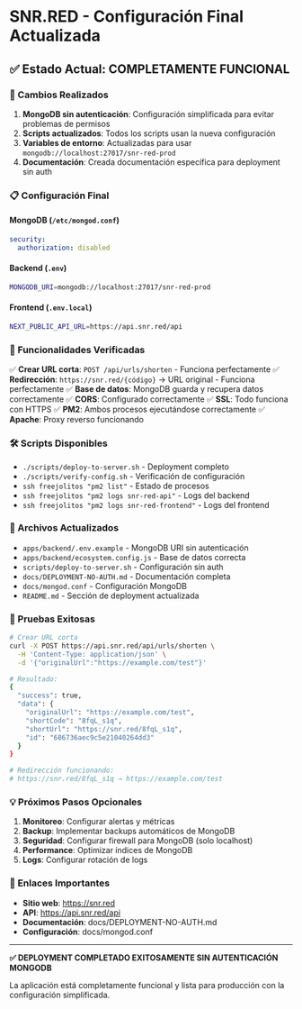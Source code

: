 # SNR.RED - Configuración Final Actualizada

## ✅ Estado Actual: **COMPLETAMENTE FUNCIONAL**

### 🎯 Cambios Realizados

1. **MongoDB sin autenticación**: Configuración simplificada para evitar problemas de permisos
2. **Scripts actualizados**: Todos los scripts usan la nueva configuración
3. **Variables de entorno**: Actualizadas para usar `mongodb://localhost:27017/snr-red-prod`
4. **Documentación**: Creada documentación específica para deployment sin auth

### 📋 Configuración Final

#### MongoDB (`/etc/mongod.conf`)
```yaml
security:
  authorization: disabled
```

#### Backend (`.env`)
```bash
MONGODB_URI=mongodb://localhost:27017/snr-red-prod
```

#### Frontend (`.env.local`)
```bash
NEXT_PUBLIC_API_URL=https://api.snr.red/api
```

### 🚀 Funcionalidades Verificadas

✅ **Crear URL corta**: `POST /api/urls/shorten` - Funciona perfectamente
✅ **Redirección**: `https://snr.red/{código}` → URL original - Funciona perfectamente
✅ **Base de datos**: MongoDB guarda y recupera datos correctamente
✅ **CORS**: Configurado correctamente
✅ **SSL**: Todo funciona con HTTPS
✅ **PM2**: Ambos procesos ejecutándose correctamente
✅ **Apache**: Proxy reverso funcionando

### 🛠 Scripts Disponibles

- `./scripts/deploy-to-server.sh` - Deployment completo
- `./scripts/verify-config.sh` - Verificación de configuración
- `ssh freejolitos "pm2 list"` - Estado de procesos
- `ssh freejolitos "pm2 logs snr-red-api"` - Logs del backend
- `ssh freejolitos "pm2 logs snr-red-frontend"` - Logs del frontend

### 🔧 Archivos Actualizados

- `apps/backend/.env.example` - MongoDB URI sin autenticación
- `apps/backend/ecosystem.config.js` - Base de datos correcta
- `scripts/deploy-to-server.sh` - Configuración sin auth
- `docs/DEPLOYMENT-NO-AUTH.md` - Documentación completa
- `docs/mongod.conf` - Configuración MongoDB
- `README.md` - Sección de deployment actualizada

### 🧪 Pruebas Exitosas

```bash
# Crear URL corta
curl -X POST https://api.snr.red/api/urls/shorten \
  -H 'Content-Type: application/json' \
  -d '{"originalUrl":"https://example.com/test"}'

# Resultado: 
{
  "success": true,
  "data": {
    "originalUrl": "https://example.com/test",
    "shortCode": "8fqL_s1q",
    "shortUrl": "https://snr.red/8fqL_s1q",
    "id": "686736aec9c5e21040264dd3"
  }
}

# Redirección funcionando:
# https://snr.red/8fqL_s1q → https://example.com/test
```

### 💡 Próximos Pasos Opcionales

1. **Monitoreo**: Configurar alertas y métricas
2. **Backup**: Implementar backups automáticos de MongoDB
3. **Seguridad**: Configurar firewall para MongoDB (solo localhost)
4. **Performance**: Optimizar índices de MongoDB
5. **Logs**: Configurar rotación de logs

### 🔗 Enlaces Importantes

- **Sitio web**: https://snr.red
- **API**: https://api.snr.red/api
- **Documentación**: docs/DEPLOYMENT-NO-AUTH.md
- **Configuración**: docs/mongod.conf

---

**✅ DEPLOYMENT COMPLETADO EXITOSAMENTE SIN AUTENTICACIÓN MONGODB**

La aplicación está completamente funcional y lista para producción con la configuración simplificada.
